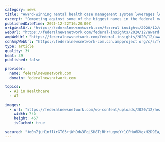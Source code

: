```yaml
---
category: news
title: "Award-winning mental health case management system leverages low code development"
excerpt: "Competing against some of the biggest names in the federal market, Ignyte delivered a Health Insurance Portability and Accountability Act (HIPAA)-compliant mental health case management system."
publishedDateTime: 2020-12-22T16:20:00Z
originalUrl: "https://federalnewsnetwork.com/federal-insights/2020/12/award-winning-mental-health-case-management-system-leverages-low-code-development/"
webUrl: "https://federalnewsnetwork.com/federal-insights/2020/12/award-winning-mental-health-case-management-system-leverages-low-code-development/"
ampWebUrl: "https://federalnewsnetwork.com/federal-insights/2020/12/award-winning-mental-health-case-management-system-leverages-low-code-development/amp/"
cdnAmpWebUrl: "https://federalnewsnetwork-com.cdn.ampproject.org/c/s/federalnewsnetwork.com/federal-insights/2020/12/award-winning-mental-health-case-management-system-leverages-low-code-development/amp/"
type: article
quality: 39
heat: 39
published: false

provider:
  name: federalnewsnetwork.com
  domain: federalnewsnetwork.com

topics:
  - AI in Healthcare
  - AI

images:
  - url: "https://federalnewsnetwork.com/wp-content/uploads/2020/12/health-IT-low-code.jpg"
    width: 748
    height: 467
    isCached: true

secured: "3o0n7juH1nflArGT03+jWhDdw3FqLSH8TjRHrHugmeY+1CPHu6KVgxH2D9Ea/n5cH78W06eca9s03/XBaW+SVqQVtBhZIk8ZPUhzu4SP2XBKx214f+e73KnJRHIX4HL+wXhLX7AiHgvIYAYLsRgOrpdZ0B41Sz8w2yVHMnJ3NfUH2twV+ErPVuj1jPsy1wtKYSWAMoK3f3uut+E2EsVobjT/+KOF3Us5naKfj5mIEqy1k5RTp0UdBUOXJpcv53XC+QlcrdKBP2Q1ReCHfdKiUVjnztcpQuMXUq7e67X2gBQ2mTcyk0UwCRSpXDxE395iBE1ft1ZcHuul7ke5lnPS0/9zo+Ncr+B/68Pxv5BM/zY=;LYvRFDNA8LELV1E9Vo6oqQ=="
---
```


